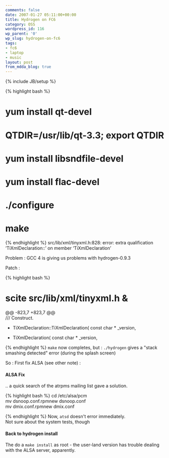 ```yaml
---
comments: false
date: 2007-01-27 05:11:00+00:00
title: Hydrogen on FC6
category: OSS
wordpress_id: 116
wp_parent: '0'
wp_slug: hydrogen-on-fc6
tags:
- fc6
- laptop
- music
layout: post
from_mdda_blog: true
---
```

{% include JB/setup %}



{% highlight bash %}
# yum install qt-devel  
# QTDIR=/usr/lib/qt-3.3; export QTDIR  
  
# yum install libsndfile-devel  
# yum install flac-devel  
# ./configure   
  
# make  

{% endhighlight %}
src/lib/xml/tinyxml.h:828: error: extra qualification ‘TiXmlDeclaration::’ on member ‘TiXmlDeclaration’  
  
Problem : GCC 4 is giving us problems with hydrogen-0.9.3   
  
  
Patch :  

{% highlight bash %}
# scite src/lib/xml/tinyxml.h &  
  
@@ -823,7 +823,7 @@  
 /// Construct.  
- TiXmlDeclaration::TiXmlDeclaration( const char * _version,  
+ TiXmlDeclaration( const char * _version,  

{% endhighlight %}
`make` now completes, but : `./hydrogen` gives a "stack smashing detected" error (during the splash screen)  
  
So : First fix ALSA (see other note) :  


#### ALSA Fix

  
.. a quick search of the atrpms mailing list gave a solution.  
  

{% highlight bash %}
cd /etc/alsa/pcm  
mv dsnoop.conf.rpmnew dsnoop.conf  
mv dmix.conf.rpmnew dmix.conf  

{% endhighlight %}
Now, `atsd` doesn't error immediately.  
Not sure about the system tests, though  
  


#### Back to hydrogen install

  
The do a `make install` as root - the user-land version has trouble dealing with the ALSA server, apparently.
